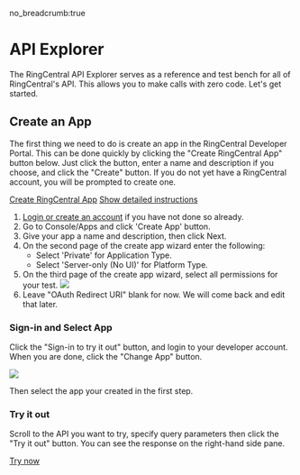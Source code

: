 no_breadcrumb:true

# API Explorer

The RingCentral API Explorer serves as a reference and test bench for all of RingCentral's API. This allows you to make calls with zero code. Let's get started.

## Create an App

The first thing we need to do is create an app in the RingCentral Developer Portal. This can be done quickly by clicking the "Create RingCentral App" button below. Just click the button, enter a name and description if you choose, and click the "Create" button. If you do not yet have a RingCentral account, you will be prompted to create one.

<a target="_new" href="https://developer.ringcentral.com/new-app?name=Test+Application&desc=A+generic+app+to+demo+API+calls+on+RingCentral&public=false&type=ServerOther&carriers=7710,7310,3420&permissions=Contacts,EditExtensions,EditMessages,EditPresence,Faxes,Glip,InternalMessages,Meetings,ReadAccounts,ReadCallLog,ReadCallRecording,ReadContacts,ReadMessages,ReadPresence,RingOut,SMS,SubscriptionWebhook&redirectUri=" class="btn btn-primary">Create RingCentral App</a>
<a class="btn-link btn-collapse" data-toggle="collapse" href="#create-app-instructions" role="button" aria-expanded="false" aria-controls="create-app-instructions">Show detailed instructions</a>

<div class="collapse" id="create-app-instructions">
<ol>
<li><a href="https://developer.ringcentral.com/login.html#/">Login or create an account</a> if you have not done so already.</li>
<li>Go to Console/Apps and click 'Create App' button.</li>
<li>Give your app a name and description, then click Next.</li>
<li>On the second page of the create app wizard enter the following:
  <ul>
  <li>Select 'Private' for Application Type.</li>
  <li>Select 'Server-only (No UI)' for Platform Type.</li>
  </ul>
  </li>
<li>On the third page of the create app wizard, select all permissions for your test.
  <img src="../../../img/explorer_create_app.png" class="img-fluid">
</li>
<li>Leave "OAuth Redirect URI" blank for now. We will come back and edit that later.</li>
</ol>
</div>

### Sign-in and Select App

Click the "Sign-in to try it out" button, and login to your developer account. When you are done, click the "Change App" button.

<img src="../../../img/explorer_select_app.png" class="img-fluid">

Then select the app your created in the first step.

### Try it out

Scroll to the API you want to try, specify query parameters then click the "Try it out" button. You can see the response on the right-hand side pane.

[Try now](https://developer.ringcentral.com/api-reference)
